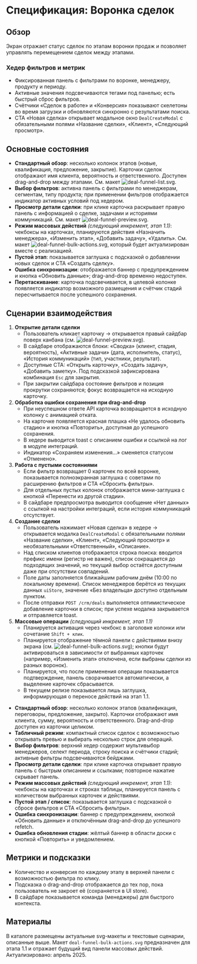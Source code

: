 # Спецификация: Воронка сделок

## Обзор
Экран отражает статус сделок по этапам воронки продаж и позволяет управлять перемещением сделок между этапами.

### Хедер фильтров и метрик
- Фиксированная панель с фильтрами по воронке, менеджеру, продукту и периоду.
- Активные значения подсвечиваются тегами под панелью; есть быстрый сброс фильтров.
- Счётчики «Сделок в работе» и «Конверсия» показывают скелетоны во время загрузки и обновляются синхронно с результатами поиска.
- CTA «Новая сделка» открывает модальное окно `DealCreateModal` с обязательными полями «Название сделки», «Клиент», «Следующий просмотр».

## Основные состояния
- **Стандартный обзор**: несколько колонок этапов (новые, квалификация, предложение, закрытие). Карточки сделок отображают имя клиента, вероятность и ответственного. Доступен drag-and-drop между этапами. См. макет ![deal-funnel-list.svg](deal-funnel-list.svg).
- **Выбор фильтров**: активна панель с фильтрами по менеджерам, сегментам, типу продукта; при применении фильтров отображается индикатор активных условий под хедером.
- **Просмотр детали сделки**: при клике карточка раскрывает правую панель с информацией о сделке, задачами и историями коммуникаций. См. макет ![deal-funnel-preview.svg](deal-funnel-preview.svg).
- **Режим массовых действий** _(следующий инкремент, этап 1.1)_: чекбоксы на карточках, планируются действия «Назначить менеджера», «Изменить этап», «Добавить задачу», «Удалить». См. макет ![deal-funnel-bulk-actions.svg](deal-funnel-bulk-actions.svg), который будет актуализирован вместе с реализацией.
- **Пустой этап**: показывается заглушка с подсказкой о добавлении новых сделок и CTA «Создать сделку».
- **Ошибка синхронизации**: отображается баннер с предупреждением и кнопка «Обновить данные»; drag-and-drop временно недоступен.
- **Перетаскивание**: карточка подсвечивается, в целевой колонке появляется индикатор возможного размещения и счётчик стадий пересчитывается после успешного сохранения.

## Сценарии взаимодействия
1. **Открытие детали сделки**
   - Пользователь кликает карточку → открывается правый сайдбар поверх канбана (см. ![deal-funnel-preview.svg](deal-funnel-preview.svg)).
   - В сайдбаре отображаются блоки: «Сводка» (клиент, стадия, вероятность), «Активные задачи» (дата, исполнитель, статус), «История коммуникаций» (тип, участники, результат).
   - Доступные CTA: «Открыть карточку», «Создать задачу», «Добавить заметку». Под подсказкой зафиксирована комбинация `Esc` для закрытия.
   - При закрытии сайдбара состояние фильтров и позиция прокрутки сохраняются; фокус возвращается на исходную карточку.
2. **Обработка ошибки сохранения при drag-and-drop**
   - При неуспешном ответе API карточка возвращается в исходную колонку с анимацией отката.
   - На карточке появляется красная плашка «Не удалось обновить стадию» и кнопка «Повторить», доступная до успешного сохранения.
   - В хедере выводится toast с описанием ошибки и ссылкой на лог в модуле интеграций.
   - Индикатор «Сохраняем изменения…» сменяется статусом «Отменено».
3. **Работа с пустыми состояниями**
   - Если фильтр возвращает 0 карточек по всей воронке, показывается полноэкранная заглушка с советами по расширению фильтров и CTA «Сбросить фильтры».
   - Для отдельных пустых колонок отображается мини-заглушка с кнопкой «Перенести из другой стадии».
   - В сайдбаре предпросмотра выводится сообщение «Нет данных» с ссылкой на настройки интеграций, если история коммуникаций отсутствует.
5. **Создание сделки**
   - Пользователь нажимает «Новая сделка» в хедере → открывается модалка `DealCreateModal` с обязательными полями «Название сделки», «Клиент», «Следующий просмотр» и необязательными «Ответственный», «Описание».
   - Над списком клиентов отображается строка поиска: вводится префикс имени (регистр не важен), список сокращается до подходящих значений, но текущий выбор остаётся доступным даже при отсутствии совпадений.
   - Поле даты заполняется ближайшим рабочим днём (10:00 по локальному времени). Список менеджеров берётся из текущих данных `uiStore`, значение «Без владельца» доступно отдельным пунктом.
   - После отправки `POST /crm/deals` выполняется оптимистическое добавление карточки в список; при успехе модалка закрывается и отправляется toast.
4. **Массовые операции** _(следующий инкремент, этап 1.1)_
   - Планируется активация через чекбокс в заголовке колонки или сочетание `Shift + клик`.
   - Планируется отображение тёмной панели с действиями внизу экрана (см. ![deal-funnel-bulk-actions.svg](deal-funnel-bulk-actions.svg)); кнопки будут активироваться в зависимости от выбранных карточек (например, «Изменить этап» отключена, если выбраны сделки из разных воронок).
   - Планируется, что после применения операции показывается подтверждение, панель сворачивается автоматически, а выделение карточек сбрасывается.
   - В текущем релизе показывается лишь заглушка, информирующая о переносе действий на этап 1.1.
- **Стандартный обзор**: несколько колонок этапов (квалификация, переговоры, предложение, закрыто). Карточки отображают имя клиента, сумму, вероятность и ответственного. Drag-and-drop доступен из карточки целиком.
- **Табличный режим**: компактный список сделок с возможностью открывать превью и выбирать несколько строк для операций.
- **Выбор фильтров**: верхний хедер содержит мультивыбор менеджеров, селект периода, строку поиска и счётчики стадий; активные фильтры подсвечиваются бейджами.
- **Просмотр детали сделки**: при клике карточка открывает правую панель с быстрым описанием и ссылками; повторное нажатие скрывает панель.
- **Режим массовых действий** _(следующий инкремент, этап 1.1)_: чекбоксы на карточках и строках таблицы, планируется панель с количеством выбранных карточек и действиями.
- **Пустой этап / список**: показывается заглушка с подсказкой о сбросе фильтров и CTA «Сбросить фильтры».
- **Ошибка синхронизации**: баннер с предупреждением, кнопкой «Обновить данные» и отключённым drag-and-drop до успешного refetch.
- **Ошибка обновления стадии**: жёлтый баннер в области доски с кнопкой «Повторить» и уведомлением.

## Метрики и подсказки
- Количество и конверсия по каждому этапу в верхней панели с возможностью фильтра по клику.
- Подсказка о drag-and-drop отображается до тех пор, пока пользователь не закроет её (сохраняется в UI store).
- В сайдбаре показывается команда (менеджеры) для быстрого контекста.

## Материалы
В каталоге размещены актуальные svg-макеты и текстовые сценарии, описанные выше. Макет `deal-funnel-bulk-actions.svg` предназначен для этапа 1.1 и отражает будущий вид панели массовых действий. Актуализировано: апрель 2025.
